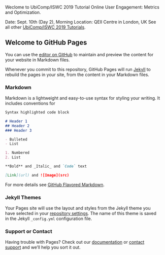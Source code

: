 
Weclome to UbiComp/ISWC 2019 Tutorial  Online User Engagement: Metrics and Optimization.

Date: Sept. 10th (Day 2), Morning
Location: QEII Centre in London, UK
See all other [UbiComp/ISWC 2019 Tutorials](http://ubicomp.org/ubicomp2019/program_tutorials.html).

## Welcome to GitHub Pages

You can use the [editor on GitHub](https://github.com/FIBLAB/appusage/edit/master/index.md) to maintain and preview the content for your website in Markdown files.

Whenever you commit to this repository, GitHub Pages will run [Jekyll](https://jekyllrb.com/) to rebuild the pages in your site, from the content in your Markdown files.

### Markdown

Markdown is a lightweight and easy-to-use syntax for styling your writing. It includes conventions for

```markdown
Syntax highlighted code block

# Header 1
## Header 2
### Header 3

- Bulleted
- List

1. Numbered
2. List

**Bold** and _Italic_ and `Code` text

[Link](url) and ![Image](src)
```

For more details see [GitHub Flavored Markdown](https://guides.github.com/features/mastering-markdown/).

### Jekyll Themes

Your Pages site will use the layout and styles from the Jekyll theme you have selected in your [repository settings](https://github.com/FIBLAB/appusage/settings). The name of this theme is saved in the Jekyll `_config.yml` configuration file.

### Support or Contact

Having trouble with Pages? Check out our [documentation](https://help.github.com/categories/github-pages-basics/) or [contact support](https://github.com/contact) and we’ll help you sort it out.
